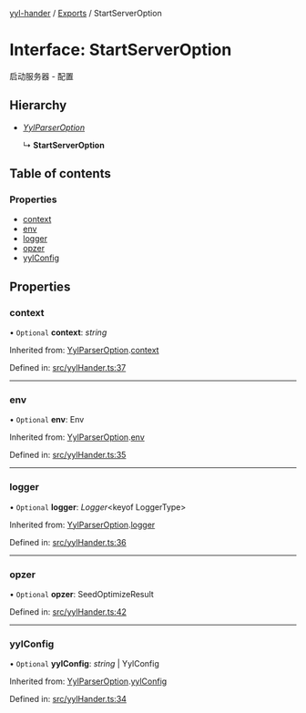 [yyl-hander](../README.md) / [Exports](../modules.md) / StartServerOption

# Interface: StartServerOption

启动服务器 - 配置

## Hierarchy

- [*YylParserOption*](yylparseroption.md)

  ↳ **StartServerOption**

## Table of contents

### Properties

- [context](startserveroption.md#context)
- [env](startserveroption.md#env)
- [logger](startserveroption.md#logger)
- [opzer](startserveroption.md#opzer)
- [yylConfig](startserveroption.md#yylconfig)

## Properties

### context

• `Optional` **context**: *string*

Inherited from: [YylParserOption](yylparseroption.md).[context](yylparseroption.md#context)

Defined in: [src/yylHander.ts:37](https://github.com/yyl-team/yyl-hander/blob/fb40076/src/yylHander.ts#L37)

___

### env

• `Optional` **env**: Env

Inherited from: [YylParserOption](yylparseroption.md).[env](yylparseroption.md#env)

Defined in: [src/yylHander.ts:35](https://github.com/yyl-team/yyl-hander/blob/fb40076/src/yylHander.ts#L35)

___

### logger

• `Optional` **logger**: *Logger*<keyof LoggerType\>

Inherited from: [YylParserOption](yylparseroption.md).[logger](yylparseroption.md#logger)

Defined in: [src/yylHander.ts:36](https://github.com/yyl-team/yyl-hander/blob/fb40076/src/yylHander.ts#L36)

___

### opzer

• `Optional` **opzer**: SeedOptimizeResult

Defined in: [src/yylHander.ts:42](https://github.com/yyl-team/yyl-hander/blob/fb40076/src/yylHander.ts#L42)

___

### yylConfig

• `Optional` **yylConfig**: *string* \| YylConfig

Inherited from: [YylParserOption](yylparseroption.md).[yylConfig](yylparseroption.md#yylconfig)

Defined in: [src/yylHander.ts:34](https://github.com/yyl-team/yyl-hander/blob/fb40076/src/yylHander.ts#L34)
